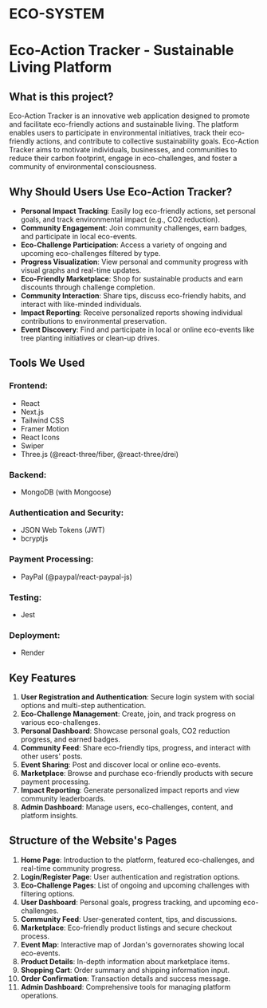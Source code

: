 # ECO-SYSTEM
# Eco-Action Tracker - Sustainable Living Platform

## What is this project?

Eco-Action Tracker is an innovative web application designed to promote and facilitate eco-friendly actions and sustainable living. The platform enables users to participate in environmental initiatives, track their eco-friendly actions, and contribute to collective sustainability goals. Eco-Action Tracker aims to motivate individuals, businesses, and communities to reduce their carbon footprint, engage in eco-challenges, and foster a community of environmental consciousness.

## Why Should Users Use Eco-Action Tracker?

- **Personal Impact Tracking**: Easily log eco-friendly actions, set personal goals, and track environmental impact (e.g., CO2 reduction).
- **Community Engagement**: Join community challenges, earn badges, and participate in local eco-events.
- **Eco-Challenge Participation**: Access a variety of ongoing and upcoming eco-challenges filtered by type.
- **Progress Visualization**: View personal and community progress with visual graphs and real-time updates.
- **Eco-Friendly Marketplace**: Shop for sustainable products and earn discounts through challenge completion.
- **Community Interaction**: Share tips, discuss eco-friendly habits, and interact with like-minded individuals.
- **Impact Reporting**: Receive personalized reports showing individual contributions to environmental preservation.
- **Event Discovery**: Find and participate in local or online eco-events like tree planting initiatives or clean-up drives.

## Tools We Used

### Frontend:
- React
- Next.js
- Tailwind CSS
- Framer Motion
- React Icons
- Swiper
- Three.js (@react-three/fiber, @react-three/drei)

### Backend:
- MongoDB (with Mongoose)

### Authentication and Security:
- JSON Web Tokens (JWT)
- bcryptjs

### Payment Processing:
- PayPal (@paypal/react-paypal-js)

### Testing:
- Jest

### Deployment:
- Render

## Key Features

1. **User Registration and Authentication**: Secure login system with social options and multi-step authentication.
2. **Eco-Challenge Management**: Create, join, and track progress on various eco-challenges.
3. **Personal Dashboard**: Showcase personal goals, CO2 reduction progress, and earned badges.
4. **Community Feed**: Share eco-friendly tips, progress, and interact with other users' posts.
5. **Event Sharing**: Post and discover local or online eco-events.
6. **Marketplace**: Browse and purchase eco-friendly products with secure payment processing.
7. **Impact Reporting**: Generate personalized impact reports and view community leaderboards.
8. **Admin Dashboard**: Manage users, eco-challenges, content, and platform insights.

## Structure of the Website's Pages

1. **Home Page**: Introduction to the platform, featured eco-challenges, and real-time community progress.
2. **Login/Register Page**: User authentication and registration options.
3. **Eco-Challenge Pages**: List of ongoing and upcoming challenges with filtering options.
4. **User Dashboard**: Personal goals, progress tracking, and upcoming eco-challenges.
5. **Community Feed**: User-generated content, tips, and discussions.
6. **Marketplace**: Eco-friendly product listings and secure checkout process.
7. **Event Map**: Interactive map of Jordan's governorates showing local eco-events.
8. **Product Details**: In-depth information about marketplace items.
9. **Shopping Cart**: Order summary and shipping information input.
10. **Order Confirmation**: Transaction details and success message.
11. **Admin Dashboard**: Comprehensive tools for managing platform operations.
